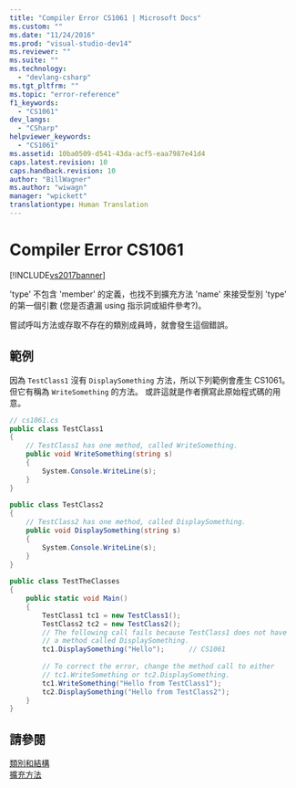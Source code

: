 ```yaml
---
title: "Compiler Error CS1061 | Microsoft Docs"
ms.custom: ""
ms.date: "11/24/2016"
ms.prod: "visual-studio-dev14"
ms.reviewer: ""
ms.suite: ""
ms.technology: 
  - "devlang-csharp"
ms.tgt_pltfrm: ""
ms.topic: "error-reference"
f1_keywords: 
  - "CS1061"
dev_langs: 
  - "CSharp"
helpviewer_keywords: 
  - "CS1061"
ms.assetid: 10ba0509-d541-43da-acf5-eaa7987e41d4
caps.latest.revision: 10
caps.handback.revision: 10
author: "BillWagner"
ms.author: "wiwagn"
manager: "wpickett"
translationtype: Human Translation
---
```

# Compiler Error CS1061
[!INCLUDE[vs2017banner](../../../csharp/includes/vs2017banner.md)]

'type' 不包含 'member' 的定義，也找不到擴充方法 'name' 來接受型別 'type' 的第一個引數 \(您是否遺漏 using 指示詞或組件參考?\)。  
  
 嘗試呼叫方法或存取不存在的類別成員時，就會發生這個錯誤。  
  
## 範例  
 因為 `TestClass1` 沒有 `DisplaySomething` 方法，所以下列範例會產生 CS1061。  但它有稱為 `WriteSomething` 的方法。  或許這就是作者撰寫此原始程式碼的用意。  
  
```c#  
// cs1061.cs  
public class TestClass1  
{  
    // TestClass1 has one method, called WriteSomething.  
    public void WriteSomething(string s)  
    {  
        System.Console.WriteLine(s);  
    }  
}  
  
public class TestClass2  
{  
    // TestClass2 has one method, called DisplaySomething.  
    public void DisplaySomething(string s)  
    {  
        System.Console.WriteLine(s);  
    }  
}  
  
public class TestTheClasses  
{  
    public static void Main()  
    {  
        TestClass1 tc1 = new TestClass1();  
        TestClass2 tc2 = new TestClass2();  
        // The following call fails because TestClass1 does not have   
        // a method called DisplaySomething.  
        tc1.DisplaySomething("Hello");      // CS1061  
  
        // To correct the error, change the method call to either   
        // tc1.WriteSomething or tc2.DisplaySomething.  
        tc1.WriteSomething("Hello from TestClass1");  
        tc2.DisplaySomething("Hello from TestClass2");  
    }  
}  
```  
  
## 請參閱  
 [類別和結構](../../../csharp/programming-guide/classes-and-structs/index.md)   
 [擴充方法](../../../csharp/programming-guide/classes-and-structs/extension-methods.md)